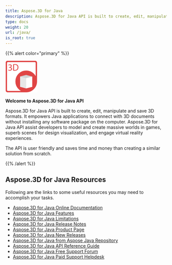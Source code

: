 ```yaml
---
title: Aspose.3D for Java
description: Aspose.3D for Java API is built to create, edit, manipulate and save 3D formats. It empowers Java applications to connect with 3D documents without installing any software package on the computer.
type: docs
weight: 20
url: /java/
is_root: true
---
```


{{% alert color="primary" %}}

![todo:image_alt_text](home_1)

**Welcome to Aspose.3D for Java API**

Aspose.3D for Java API is built to create, edit, manipulate and save 3D formats. It empowers Java applications to connect with 3D documents without installing any software package on the computer. Aspose.3D for Java API assist developers to model and create massive worlds in games, superb scenes for design visualization, and engage virtual reality experiences.

The API is user friendly and saves time and money than creating a similar solution from scratch.

{{% /alert %}}


## **Aspose.3D for Java Resources**
Following are the links to some useful resources you may need to accomplish your tasks.

- [Aspose.3D for Java Online Documentation](/3d/java/)
- [Aspose.3D for Java Features](/3d/java/product-overview/#productoverview-richfeatures)
- [Aspose.3D for Java Limitations](/3d/java/installation/#installation-systemrequirements)
- [Aspose.3D for Java Release Notes](https://releases.aspose.com/3d/java/release-notes/)
- [Aspose.3D for Java Product Page](https://products.aspose.com/3d/java)
- [Aspose.3D for Java New Releases](https://releases.aspose.com/3d/java/)
- [Aspose.3D for Java from Aspose Java Repository](https://releases.aspose.com/java/repo/com/aspose/aspose-3d/)
- [Aspose.3D for Java API Reference Guide](https://reference.aspose.com/3d/java)
- [Aspose.3D for Java Free Support Forum](https://forum.aspose.com/c/3d)
- [Aspose.3D for Java Paid Support Helpdesk](https://helpdesk.aspose.com/)
